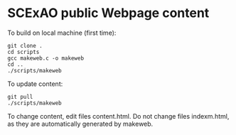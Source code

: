 # SCExAO public Webpage content

To build on local machine (first time):

	git clone .
	cd scripts
	gcc makeweb.c -o makeweb
	cd ..
	./scripts/makeweb

To update content:

	git pull
	./scripts/makeweb

To change content, edit files content.html. Do not change files indexm.html, as they are automatically generated by makeweb.

